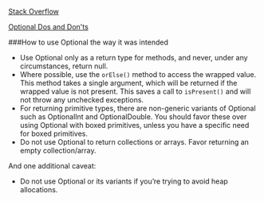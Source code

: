 [Stack Overflow](https://stackoverflow.com/questions/26327957/should-java-8-getters-return-optional-type/26328555#26328555)

[Optional Dos and Don'ts](https://medium.com/@bgourlie/java-s-optional-the-do-s-and-don-ts-4323151bc073)

###How to use Optional the way it was intended
- Use Optional only as a return type for methods, and never, under any circumstances, return null.
- Where possible, use the `orElse()` method to access the wrapped value. This method takes a single argument, which will be returned if the wrapped value is not present. This saves a call to `isPresent()` and will not throw any unchecked exceptions.
- For returning primitive types, there are non-generic variants of Optional such as OptionalInt and OptionalDouble. You should favor these over using Optional<T> with boxed primitives, unless you have a specific need for boxed primitives.
- Do not use Optional to return collections or arrays. Favor returning an empty collection/array.

And one additional caveat:
- Do not use Optional or its variants if you’re trying to avoid heap allocations.